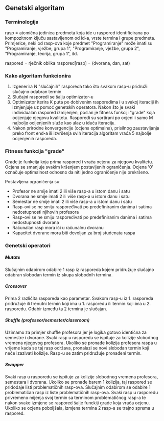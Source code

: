 ## Genetski algoritam

### Terminologija

rasp = atomična jedinica predmeta koja ide u raspored identificirana po 
       kompozitnom ključu sastavljenom od id-a, vrste termina i grupe predmeta.
       Primjerice, neki od rasp-ova koje predmet "Programiranje" može imati
       su "Programiranje, vježbe, grupa 1", "Programiranje, vježbe, grupa 2",
       "Programiranje, teorija, grupa 1", itd.

raspored = rječnik oblika raspored[rasp] = (dvorana, dan, sat)

### Kako algoritam funkcionira

1. Izgenerira N "slučajnih" rasporeda tako što svakom rasp-u pridruži slučajno odabran termin.
2. Slučajni rasporedi se šalju optimizator-u
3. Optimizator iterira K puta po dobivenim rasporedima i u svakoj iteraciji ih izmjenjuje uz pomoć genetskih operatora.
   Nakon što je svaki individualan raspored izmijenjen, poslan je fitness funkciji "grade" koja ocijenjuje njegovu kvalitetu.
   Rasporedi su sortirani po ocjeni i samo M najbolje ocijenjenih služe kao ulaz u iduću iteraciju.
4. Nakon prirodne konvergencije (ocjena optimalna), prisilnog zaustavljanja preko front end-a ili izvršenja svih iteracija
   algoritam vraća 5 najbolje ocijenjenih rasporeda.


### Fitness funkcija "grade"

Grade je funkcija koja prima raspored i vraća ocjenu za njegovu kvalitetu.
Ocjena se smanjuje svakim kršenjem postavljenih ograničenja.
Ocjena '0' označuje optimalnost odnosno da niti jedno ograničenje nije prekršeno.

Postavljena ograničenja su:
* Profesor ne smije imati 2 ili više rasp-a u istom danu i satu
* Dvorana ne smije imati 2 ili više rasp-a u istom danu i satu
* Semestar ne smije imati 2 ili više rasp-a u istom danu i satu
* Rasp-ovi se ne smiju raspoređivati po predefiniranim danima i satima nedostupnosti njihovih profesora
* Rasp-ovi se ne smiju raspoređivati po predefiniranim danima i satima nedostupnosti dvorana
* Računalan rasp mora ići u računalnu dvoranu
* Kapacitet dvorane mora biti dovoljan za broj studenata raspa

### Genetski operatori

##### Mutate
Slučajnim odabirom odabire 1 rasp iz rasporeda kojem pridružuje slučajno
odabran slobodan termin iz skupa slobodnih termina.

##### Crossover
Prima 2 različita rasporeda kao parametar. Svakom rasp-u iz 1. rasporeda
pridružuje ili trenutni termin koji ima u 1. rasporedu ili termin koji ima u
2. rasporedu. Odabir između ta 2 termina je slučajan.

##### Shuffle (professor/semester/classroom)
Uzimamo za primjer shuffle profesora jer je logika gotovo identična za semestre i dvorane.
Svaki rasp u rasporedu se ispituje za kolizije slobodnog vremena njegovog profesora.
Ukoliko se pronađe kolizija profesora raspa u vrijeme kada se taj rasp održava,
pronalazi se novi slobodan termin koji neće izazivati kolizije.
Rasp-u se zatim pridružuje pronađeni termin.

##### Swapper
Svaki rasp u rasporedu se ispituje za kolizije slobodnog vremena profesora, semestara i dvorana.
Ukoliko se pronađe barem 1 kolizija, taj raspored se pridodaje listi problematičnih rasp-ova.
Slučajnim odabirom se odabire 1 problematičan rasp iz liste problematičnih rasp-ova.
Svaki rasp u rasporedu privremeno mijenja svoj termin sa terminom problematičnog rasp-a te nakon
svake izmjene se raspored šalje funckiji grade koja vraća ocjenu. Ukoliko se ocjena poboljšala,
izmjena termina 2 rasp-a se trajno sprema u raspored.
